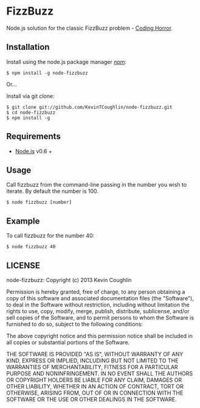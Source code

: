 # FizzBuzz

Node.js solution for the classic FizzBuzz problem - [Coding Horror](http://www.codinghorror.com/blog/2007/02/why-cant-programmers-program.html).

## Installation

Install using the node.js package manager [npm](http://npmjs.org/):

	$ npm install -g node-fizzbuzz
  
Or...

Install via git clone:

	$ git clone git://github.com/KevinTCoughlin/node-fizzbuzz.git
	$ cd node-fizzbuzz
	$ npm install -g

## Requirements
  
* [Node.js](http://nodejs.org/) v0.6 +

## Usage

Call fizzbuzz from the command-line passing in the number you wish to iterate. By default the number is 100.

	$ node fizzbuzz [number]

## Example

To call fizzbuzz for the number 40:

	$ node fizzbuzz 40

## LICENSE

node-fizzbuzz: Copyright (c) 2013 Kevin Coughlin

Permission is hereby granted, free of charge, to any person obtaining
a copy of this software and associated documentation files (the
"Software"), to deal in the Software without restriction, including
without limitation the rights to use, copy, modify, merge, publish,
distribute, sublicense, and/or sell copies of the Software, and to
permit persons to whom the Software is furnished to do so, subject to
the following conditions:

The above copyright notice and this permission notice shall be
included in all copies or substantial portions of the Software.

THE SOFTWARE IS PROVIDED "AS IS", WITHOUT WARRANTY OF ANY KIND,
EXPRESS OR IMPLIED, INCLUDING BUT NOT LIMITED TO THE WARRANTIES OF
MERCHANTABILITY, FITNESS FOR A PARTICULAR PURPOSE AND
NONINFRINGEMENT. IN NO EVENT SHALL THE AUTHORS OR COPYRIGHT HOLDERS BE
LIABLE FOR ANY CLAIM, DAMAGES OR OTHER LIABILITY, WHETHER IN AN ACTION
OF CONTRACT, TORT OR OTHERWISE, ARISING FROM, OUT OF OR IN CONNECTION
WITH THE SOFTWARE OR THE USE OR OTHER DEALINGS IN THE SOFTWARE.